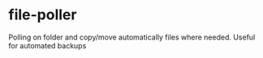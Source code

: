 # file-poller
Polling on folder and copy/move automatically files where needed. Useful for automated backups
